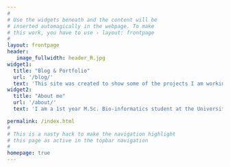 ```yaml
---
#
# Use the widgets beneath and the content will be
# inserted automagically in the webpage. To make
# this work, you have to use › layout: frontpage
#
layout: frontpage
header:
   image_fullwidth: header_R.jpg
widget1:
  title: "Blog & Portfolio"
  url: '/blog/'
  text: 'This site was created to show some of the projects I am working on and to keep myself on track by trying to analyse different kinds of datasets. This site will also double as my portfolio in the [Projects](/projects/) section. More content will follow soon!'
widget2:
  title: "About me"
  url: '/about/'
  text: 'I am a 1st year M.Sc. Bio-informatics student at the University of Leiden and the Technical University of Delft in the Netherlands. My B.Sc. was Biology, so most of my initial experience with programming and visualisation was done in my spare time out of interest. Throughout my education, I became aware that bio-informatics was the way to go for me, as I became more and more motivated to visualise everything that we found during our experiments in the lab and the field.'

permalink: /index.html
#
# This is a nasty hack to make the navigation highlight
# this page as active in the topbar navigation
#
homepage: true
---
```


